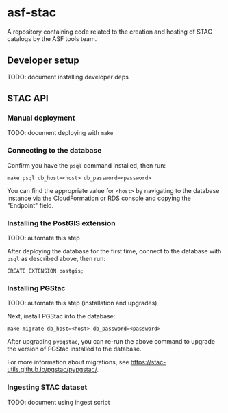 # asf-stac

A repository containing code related to the creation and hosting of STAC catalogs by the ASF tools team.

## Developer setup

TODO: document installing developer deps

## STAC API

### Manual deployment

TODO: document deploying with `make`

### Connecting to the database

Confirm you have the `psql` command installed, then run:

```
make psql db_host=<host> db_password=<password>
```

You can find the appropriate value for `<host>` by navigating to the database instance via the CloudFormation or
RDS console and copying the "Endpoint" field.

### Installing the PostGIS extension

TODO: automate this step

After deploying the database for the first time, connect to the database with `psql` as described above, then run:

```
CREATE EXTENSION postgis;
```

### Installing PGStac

TODO: automate this step (installation and upgrades)

Next, install PGStac into the database:

```
make migrate db_host=<host> db_password=<password>
```

After upgrading `pypgstac`, you can re-run the above command to upgrade the version of PGStac installed to the database.

For more information about migrations, see <https://stac-utils.github.io/pgstac/pypgstac/>.

### Ingesting STAC dataset

TODO: document using ingest script